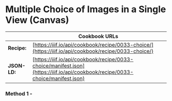 # Multiple Choice of Images in a Single View (Canvas)
|              | **Cookbook URLs** |
|--------------|-------------------|
| **Recipe:**  | [https://iiif.io/api/cookbook/recipe/0033-choice/](https://iiif.io/api/cookbook/recipe/0033-choice/) |
| **JSON-LD:** | [https://iiif.io/api/cookbook/recipe/0033-choice/manifest.json](https://iiif.io/api/cookbook/recipe/0033-choice/manifest.json) |

### Method 1 - 
